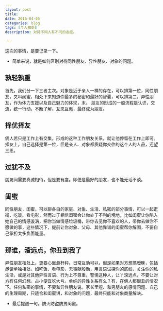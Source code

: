 ```yaml
---
layout: post
title: 
date: 2016-04-05
categories: blog
tags: [与人相处]
description: 对待不同人有不同的态度。

---
```


这次的事情，是要记录一下。


* 简单来说，就是如何区别对待同性朋友、异性朋友、对象的问题。

## 孰轻孰重
首先，我们分一下三者主次。对象是近于亲人一样的存在，可以排第一位，同性朋友，又叫闺蜜，相处下来知道你最多的秘密和最好的智囊，可以排第二，异性朋友，作为体力支援以及自己魅力的体现，末。
朋友的形成的一般流程是认识，交流，统一行动，不断了解，互恩互惠，最终成为朋友。

## 择优择友
俩人若只是工作上有交集，形成的这种工作朋友关系，就让他停留在工作上即可。择友上，自己选择是第一位，但是亲人、对象都质疑你交往的这个人的人品，还望三思。

## 过犹不及
朋友间需要真诚相待，但是要有度。即便是最好的朋友，也不能无话不谈。

## 闺蜜
同性朋友，闺蜜，可以聊各自的家庭、对象、生活、私密的部分事情，可以一起逛街、吃饭、看电影，然而过于相信闺蜜会让你处于不利的境地，比如闺蜜让你陷入她自己的情感漩涡，把你当做情感垃圾桶，带你去见你不喜欢的人，带你去做你不愿做的事，这些情况下，提前让你对象、父母、其他靠谱的闺蜜帮你解围，不要自己承担太多负面能量。

## 那谁，滚远点，你丑到我了
异性朋友相处上，更要心里悬杆秤。日常互助可以，但是如果对方想搞暧昧，包括邀请单独相处，如吃饭、看电影，无事献殷勤，用言语试探你的底线，关注你的私生活，或是对其他异性言语、行为上不尊重，警惕这种人，让丫滚远点，不要让对方有任何幻想。占小便宜吃大亏。单纯的异性关系有么？有，在俩人都很丑的情况下。任何私密的事情，不要和异性朋友说。家长里短、和男朋友的感情问题、自己的生理周期，只适合和闺蜜讲，和对象的问题，最终只能和对象商量解决。

- 最后提醒一句，防火防盗防男闺蜜。


